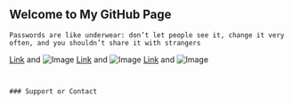 ## Welcome to My GitHub Page


`Passwords are like underwear: don’t let people see it, change it very often, and you shouldn’t share it with strangers`

[Link](https://www.linkedin.com/in/tar1z) and ![Image](https://static-exp1.licdn.com/sc/h/8zliikpi39umlw2wr99gu4a0u)
[Link](https://www.facebook.com/tar1z) and ![Image](https://i.pcmag.com/imagery/articles/04HUXgEu0I3mdCOejOjQpNE-5..1620748900.jpg)
[Link](https://www.linkedin.com/in/tar1z) and ![Image](https://static-exp1.licdn.com/sc/h/8zliikpi39umlw2wr99gu4a0u)


```


### Support or Contact
